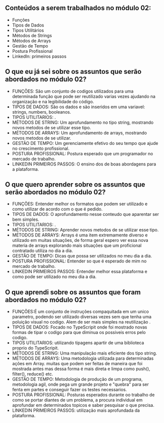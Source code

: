 ## Conteúdos a serem trabalhados no módulo 02:

- Funções
- Tipos de Dados
- Tipos Utilitários
- Métodos de Strings
- Métodos de Arrays
- Gestão de Tempo
- Postura Profissional
- LinkedIn: primeiros passos

## O que eu já sei sobre os assuntos que serão abordados no módulo 02?

- FUNÇÕES: São um conjunto de codigos utilizados para uma determinada função que pode ser reutilizado varias vezes ajudando na organização e na legibilidade do código.
- TIPOS DE DADOS: São os dados e são inseridos em uma variavel: strings, numbers, booleanos.
- TIPOS UTILITARIOS: .
- MÉTODOS DE STRING: Um aprofundamento no tipo string, mostrando novos metodos de se utilizar esse tipo.
- MÉTODOS DE ARRAYS: Um aprofundamento de arrays, mostrando novos metodos de se utilizar.
- GESTÃO DE TEMPO: Um gerenciamente efetivo do seu tempo que ajude no crescimento profissional.
- POSTURA PROFISSIONAL: Postura esperado que um programador no mercado de trabalho.
- LINKEDIN PRIMEIROS PASSOS: O ensino dos de boas abordagens para a plataforma. 

## O que quero aprender sobre os assuntos que serão abordados no módulo 02?

- FUNÇÕES: Entender melhor os formatos que podem ser utilizado e como utilizar de acordo com o que é pedido.
- TIPOS DE DADOS: O aprofundamento nesse conteudo que aparentar ser bem simples.
- TIPOS UTILITARIOS: .
- MÉTODOS DE STRING: Aprender novos metodos de se utilizar esse tipo.
- MÉTODOS DE ARRAYS: Arrays é uma item extremamente diverso e utilizado em muitas situações, de forma geral espero ver essa nova materia de arrays explorando mais situações que um proficional contratado utiliza no dia a dia.
- GESTÃO DE TEMPO: Dicas que possa ser utilizados no meu dia a dia.
- POSTURA PROFISSIONAL: Entender so que é esperado de mim no mercado de trabalho.
- LINKEDIN PRIMEIROS PASSOS: Entender melhor essa plataforma e como pode ser utilizado no meu dia  a dia. 

## O que aprendi sobre os assuntos que foram abordados no módulo 02?

- FUNÇÕES:É um conjunto de instruções compaquitada em um unico parametro, podendo ser utilizado diversas vezes sem que tenha uma poluição visual no codigo. Alem de ser mais simples na reutilização .
- TIPOS DE DADOS: Focado no TypeScripit onde foi mostrado novas formas de tipar o codigo para que diminua os possiveis erros pelo codigo. 
- TIPOS UTILITARIOS: utilizando tipagens apartir de uma biblioteca proprio do TypeScripit.
- MÉTODOS DE STRING: Uma manipulação mais eficiente dos tipo string.
- MÉTODOS DE ARRAYS: Uma metodologia utilizada para determinadas ações em Array. muitas que podem ser feitas de maneira que foi mostrada antes mas dessa forma é mais direta e limpa como push(), filter(), reduce() etc.
- GESTÃO DE TEMPO: Metodologia  de produção de um programa, metodologia agil, onde pega um grande projeto e "quebra" para ser fenta em partes e conseguir fazer os testes necessarios.
- POSTURA PROFISSIONAL: Posturas esperados durante oo trabalho de como se portar diantes de um problema, a procura individual em aprofundar em determinados topicos e saber pesquisar o que precisa.
- LINKEDIN PRIMEIROS PASSOS: utilização mais aprofundada da plataforma.
